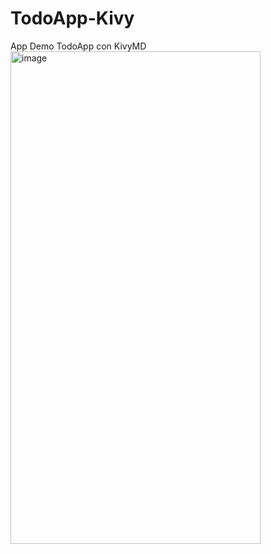 # TodoApp-Kivy
App Demo TodoApp con KivyMD
<img width="400" height="788" alt="image" src="https://github.com/user-attachments/assets/78d7a8c6-aa4b-448d-bfef-a25011133580" />
